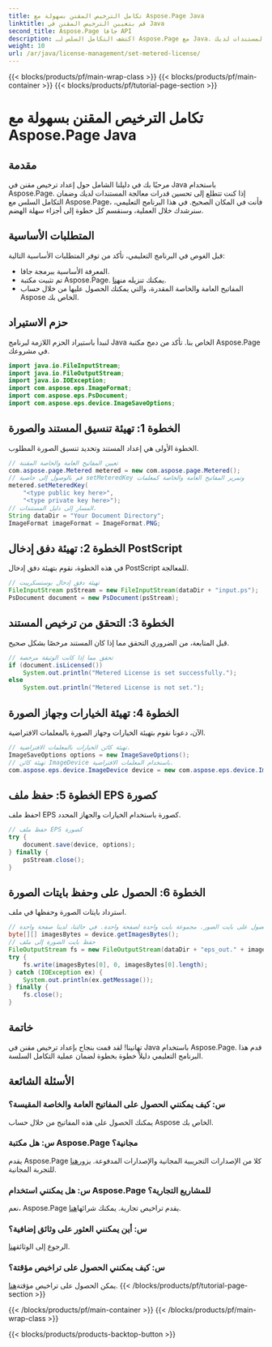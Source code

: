 ```yaml
---
title: تكامل الترخيص المقنن بسهولة مع Aspose.Page Java
linktitle: قم بتعيين الترخيص المقنن في Java
second_title: Aspose.Page جافا API
description: اكتشف التكامل السلس لـ Aspose.Page مع Java. قم بإعداد التراخيص المقننة دون عناء وعزز قدرات معالجة المستندات لديك.
weight: 10
url: /ar/java/license-management/set-metered-license/
---
```


{{< blocks/products/pf/main-wrap-class >}}
{{< blocks/products/pf/main-container >}}
{{< blocks/products/pf/tutorial-page-section >}}

# تكامل الترخيص المقنن بسهولة مع Aspose.Page Java

## مقدمة
مرحبًا بك في دليلنا الشامل حول إعداد ترخيص مقنن في Java باستخدام Aspose.Page. إذا كنت تتطلع إلى تحسين قدرات معالجة المستندات لديك وضمان التكامل السلس مع Aspose.Page، فأنت في المكان الصحيح. في هذا البرنامج التعليمي، سنرشدك خلال العملية، وسنقسم كل خطوة إلى أجزاء سهلة الهضم.
## المتطلبات الأساسية
قبل الغوص في البرنامج التعليمي، تأكد من توفر المتطلبات الأساسية التالية:
- المعرفة الأساسية ببرمجة جافا.
-  تم تثبيت مكتبة Aspose.Page. يمكنك تنزيله من[هنا](https://releases.aspose.com/page/java/).
- المفاتيح العامة والخاصة المقدرة، والتي يمكنك الحصول عليها من خلال حساب Aspose الخاص بك.
## حزم الاستيراد
لنبدأ باستيراد الحزم اللازمة لبرنامج Java الخاص بنا. تأكد من دمج مكتبة Aspose.Page في مشروعك.
```java
import java.io.FileInputStream;
import java.io.FileOutputStream;
import java.io.IOException;
import com.aspose.eps.ImageFormat;
import com.aspose.eps.PsDocument;
import com.aspose.eps.device.ImageSaveOptions;

```
## الخطوة 1: تهيئة تنسيق المستند والصورة
الخطوة الأولى هي إعداد المستند وتحديد تنسيق الصورة المطلوب.
```java
// تعيين المفاتيح العامة والخاصة المقننة
com.aspose.page.Metered metered = new com.aspose.page.Metered();
// قم بالوصول إلى خاصية setMeteredKey وتمرير المفاتيح العامة والخاصة كمعلمات
metered.setMeteredKey(
    "<type public key here>",
    "<type private key here>");
// المسار إلى دليل المستندات.
String dataDir = "Your Document Directory";
ImageFormat imageFormat = ImageFormat.PNG;
```
## الخطوة 2: تهيئة دفق إدخال PostScript
في هذه الخطوة، نقوم بتهيئة دفق إدخال PostScript للمعالجة.
```java
// تهيئة دفق إدخال بوستسكريبت
FileInputStream psStream = new FileInputStream(dataDir + "input.ps");
PsDocument document = new PsDocument(psStream);
```
## الخطوة 3: التحقق من ترخيص المستند
قبل المتابعة، من الضروري التحقق مما إذا كان المستند مرخصًا بشكل صحيح.
```java
// تحقق مما إذا كانت الوثيقة مرخصة
if (document.isLicensed())
    System.out.println("Metered License is set successfully.");
else
    System.out.println("Metered License is not set.");
```
## الخطوة 4: تهيئة الخيارات وجهاز الصورة
الآن، دعونا نقوم بتهيئة الخيارات وجهاز الصورة بالمعلمات الافتراضية.
```java
// تهيئة كائن الخيارات بالمعلمات الافتراضية.
ImageSaveOptions options = new ImageSaveOptions();
// تهيئة كائن ImageDevice باستخدام المعلمات الافتراضية.
com.aspose.eps.device.ImageDevice device = new com.aspose.eps.device.ImageDevice();
```
## الخطوة 5: حفظ ملف EPS كصورة
احفظ ملف EPS كصورة باستخدام الخيارات والجهاز المحدد.
```java
// حفظ ملف EPS كصورة
try {
    document.save(device, options);
} finally {
    psStream.close();
}
```
## الخطوة 6: الحصول على وحفظ بايتات الصورة
استرداد بايتات الصورة وحفظها في ملف.
```java
// الحصول على بايت الصور. مجموعة بايت واحدة لصفحة واحدة. في حالتنا، لدينا صفحة واحدة.
byte[][] imagesBytes = device.getImagesBytes();
// حفظ بايت الصورة إلى ملف
FileOutputStream fs = new FileOutputStream(dataDir + "eps_out." + imageFormat.toString().toLowerCase());
try {
    fs.write(imagesBytes[0], 0, imagesBytes[0].length);
} catch (IOException ex) {
    System.out.println(ex.getMessage());
} finally {
    fs.close();
}
```
## خاتمة
تهانينا! لقد قمت بنجاح بإعداد ترخيص مقنن في Java باستخدام Aspose.Page. قدم هذا البرنامج التعليمي دليلاً خطوة بخطوة لضمان عملية التكامل السلسة.
## الأسئلة الشائعة
### س: كيف يمكنني الحصول على المفاتيح العامة والخاصة المقيسة؟
يمكنك الحصول على هذه المفاتيح من خلال حساب Aspose الخاص بك.
### س: هل مكتبة Aspose.Page مجانية؟
 يقدم Aspose.Page كلا من الإصدارات التجريبية المجانية والإصدارات المدفوعة. يزور[هنا](https://releases.aspose.com/) للتجربة المجانية.
### س: هل يمكنني استخدام Aspose.Page للمشاريع التجارية؟
 نعم، Aspose.Page يقدم تراخيص تجارية. يمكنك شرائها[هنا](https://purchase.aspose.com/buy).
### س: أين يمكنني العثور على وثائق إضافية؟
 الرجوع إلى الوثائق[هنا](https://reference.aspose.com/page/java/).
### س: كيف يمكنني الحصول على تراخيص مؤقتة؟
 يمكن الحصول على تراخيص مؤقتة[هنا](https://purchase.aspose.com/temporary-license/).
{{< /blocks/products/pf/tutorial-page-section >}}

{{< /blocks/products/pf/main-container >}}
{{< /blocks/products/pf/main-wrap-class >}}

{{< blocks/products/products-backtop-button >}}
